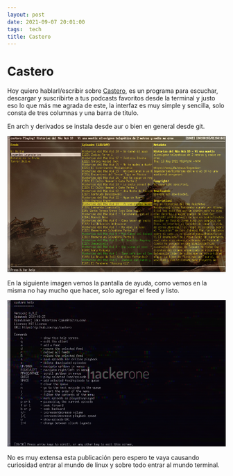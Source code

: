 ```yaml
---
layout: post
date: 2021-09-07 20:01:00
tags:  tech
title: Castero
---
```


# Castero

Hoy quiero hablarl/escribir sobre 
[Castero](https://github.com/xgi/castero), es un programa para escuchar, 
descargar y suscribirte a tus podcasts favoritos desde la terminal y 
justo eso lo que más me agrada de este, la interfaz es muy simple y 
sencilla, solo consta de tres columnas y una barra de titulo.

En arch y derivados se instala desde aur o bien en general desde git.

![Castero](/images/castero/castero.png)

En la siguiente imagen vemos la pantalla de ayuda, como vemos en la 
misma no hay mucho que hacer, solo agregar el feed y listo.

![Castero Help](/images/castero/castero-help.png)

No es muy extensa esta publicación pero espero te vaya causando 
curiosidad entrar al mundo de linux y sobre todo entrar al mundo 
terminal.
